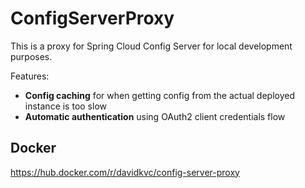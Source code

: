 # ConfigServerProxy

This is a proxy for Spring Cloud Config Server for local development purposes.

Features:

* **Config caching** for when getting config from the actual deployed instance is too slow
* **Automatic authentication** using OAuth2 client credentials flow

## Docker

https://hub.docker.com/r/davidkvc/config-server-proxy